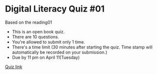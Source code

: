 # Digital Literacy Quiz #01

Based on the reading01

+ This is an open book quiz.
+ There are 10 questions.
+ You're allowed to submit only 1 time.
+ There's a time limit (30 minutes after starting the quiz. Time stamp will automatically be recorded on your submission.)
+ Due by 11 pm on April 11(Tuesday)

[Quiz link](https://forms.gle/arjp3U4noUCSGKN5A)

